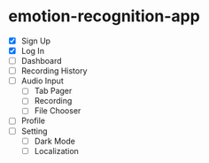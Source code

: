 # emotion-recognition-app

- [x] Sign Up
- [x] Log In
- [ ] Dashboard
- [ ] Recording History
- [ ] Audio Input
  - [ ] Tab Pager
  - [ ] Recording
  - [ ] File Chooser 
- [ ] Profile
- [ ] Setting
  - [ ] Dark Mode
  - [ ] Localization
